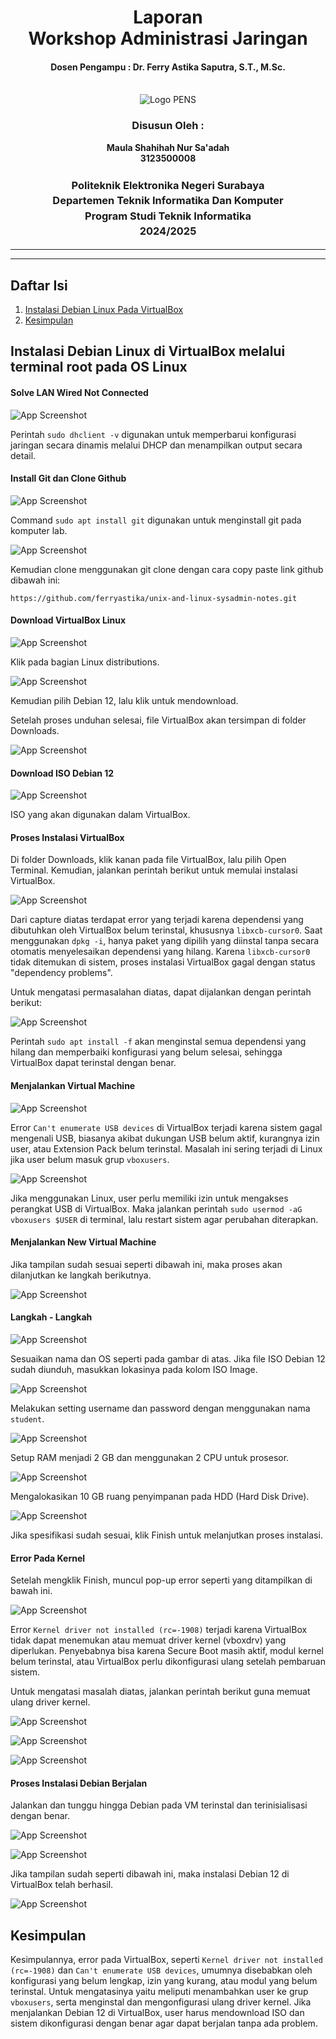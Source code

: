 <div align="center">
  <h1 style="text-align: center;font-weight: bold">Laporan<br>Workshop Administrasi Jaringan</h1>
  <h4 style="text-align: center;">Dosen Pengampu : Dr. Ferry Astika Saputra, S.T., M.Sc.</h4>
</div>
<br />
<div align="center">
  <img src="https://upload.wikimedia.org/wikipedia/id/4/44/Logo_PENS.png" alt="Logo PENS">
  <h3 style="text-align: center;">Disusun Oleh :</h3>
  <p style="text-align: center;">
    <strong>Maula Shahihah Nur Sa'adah</strong><br>
    <strong>3123500008</strong>
  </p>

<h3 style="text-align: center;line-height: 1.5">Politeknik Elektronika Negeri Surabaya<br>Departemen Teknik Informatika Dan Komputer<br>Program Studi Teknik Informatika<br>2024/2025</h3>
  <hr><hr>
</div>

## Daftar Isi

1. [Instalasi Debian Linux Pada VirtualBox](#instalasi-debian)
2. [Kesimpulan](#kesimpulan)

## Instalasi Debian Linux di VirtualBox melalui terminal root pada OS Linux

#### Solve LAN Wired Not Connected

![App Screenshot](img/solve-lan-wired.jpeg)

Perintah `sudo dhclient -v` digunakan untuk memperbarui konfigurasi jaringan secara dinamis melalui DHCP dan menampilkan output secara detail.

#### Install Git dan Clone Github

![App Screenshot](img/install-git.png)

Command `sudo apt install git` digunakan untuk menginstall git pada komputer lab.

![App Screenshot](img/git-clone.jpeg)

Kemudian clone menggunakan git clone dengan cara copy paste link github dibawah ini:

<pre><code>https://github.com/ferryastika/unix-and-linux-sysadmin-notes.git</code></pre>

#### Download VirtualBox Linux

![App Screenshot](img/buka-virtualbox-linux.png)

Klik pada bagian Linux distributions.

![App Screenshot](img/download-debian-12.png)

Kemudian pilih Debian 12, lalu klik untuk mendownload.

Setelah proses unduhan selesai, file VirtualBox akan tersimpan di folder Downloads.

![App Screenshot](img/folder-download.jpeg)

#### Download ISO Debian 12

![App Screenshot](img/download-iso-debian.png)

ISO yang akan digunakan dalam VirtualBox.

#### Proses Instalasi VirtualBox

Di folder Downloads, klik kanan pada file VirtualBox, lalu pilih Open Terminal. Kemudian, jalankan perintah berikut untuk memulai instalasi VirtualBox.

![App Screenshot](img/install-virtualbox.png)

Dari capture diatas terdapat error yang terjadi karena dependensi yang dibutuhkan oleh VirtualBox belum terinstal, khususnya `libxcb-cursor0`. Saat menggunakan `dpkg -i`, hanya paket yang dipilih yang diinstal tanpa secara otomatis menyelesaikan dependensi yang hilang. Karena `libxcb-cursor0` tidak ditemukan di sistem, proses instalasi VirtualBox gagal dengan status "dependency problems".

Untuk mengatasi permasalahan diatas, dapat dijalankan dengan perintah berikut:

![App Screenshot](img/fixing-bug.png)

Perintah `sudo apt install -f` akan menginstal semua dependensi yang hilang dan memperbaiki konfigurasi yang belum selesai, sehingga VirtualBox dapat terinstal dengan benar.

#### Menjalankan Virtual Machine

![App Screenshot](img/cant-enumerate-usb.png)

Error `Can't enumerate USB devices` di VirtualBox terjadi karena sistem gagal mengenali USB, biasanya akibat dukungan USB belum aktif, kurangnya izin user, atau Extension Pack belum terinstal. Masalah ini sering terjadi di Linux jika user belum masuk grup `vboxusers`. 

![App Screenshot](img/sudo-usermod.jpeg)

Jika menggunakan Linux, user perlu memiliki izin untuk mengakses perangkat USB di VirtualBox. Maka jalankan perintah `sudo usermod -aG vboxusers $USER` di terminal, lalu restart sistem agar perubahan diterapkan.

#### Menjalankan New Virtual Machine

Jika tampilan sudah sesuai seperti dibawah ini, maka proses akan dilanjutkan ke langkah berikutnya.

![App Screenshot](img/tampilan-awal.jpeg)

#### Langkah - Langkah

![App Screenshot](img/langkah-1.png)

Sesuaikan nama dan OS seperti pada gambar di atas. Jika file ISO Debian 12 sudah diunduh, masukkan lokasinya pada kolom ISO Image.

![App Screenshot](img/langkah-2.png)

Melakukan setting username dan password dengan menggunakan nama `student`.

![App Screenshot](img/langkah-3.png)

Setup RAM menjadi 2 GB dan menggunakan 2 CPU untuk prosesor.

![App Screenshot](img/langkah-4.png)

Mengalokasikan 10 GB ruang penyimpanan pada HDD (Hard Disk Drive).

![App Screenshot](img/langkah-5.png)

Jika spesifikasi sudah sesuai, klik Finish untuk melanjutkan proses instalasi.

#### Error Pada Kernel

Setelah mengklik Finish, muncul pop-up error seperti yang ditampilkan di bawah ini.

![App Screenshot](img/error-kernel.png)

Error `Kernel driver not installed (rc=-1908)` terjadi karena VirtualBox tidak dapat menemukan atau memuat driver kernel (vboxdrv) yang diperlukan. Penyebabnya bisa karena Secure Boot masih aktif, modul kernel belum terinstal, atau VirtualBox perlu dikonfigurasi ulang setelah pembaruan sistem.

Untuk mengatasi masalah diatas, jalankan perintah berikut guna memuat ulang driver kernel.

![App Screenshot](img/solving-error-1.png)

![App Screenshot](img/solving-error-2.png)

![App Screenshot](img/solving-error-3.png)

#### Proses Instalasi Debian Berjalan

Jalankan dan tunggu hingga Debian pada VM terinstal dan terinisialisasi dengan benar.

![App Screenshot](img/proses-install-software.jpeg)

![App Screenshot](img/proses-install-base-system.jpeg)

Jika tampilan sudah seperti dibawah ini, maka instalasi Debian 12 di VirtualBox telah berhasil.

![App Screenshot](img/finish.jpeg)

## Kesimpulan

Kesimpulannya, error pada VirtualBox, seperti `Kernel driver not installed (rc=-1908)` dan `Can't enumerate USB devices`, umumnya disebabkan oleh konfigurasi yang belum lengkap, izin yang kurang, atau modul yang belum terinstal. Untuk mengatasinya yaitu meliputi menambahkan user ke grup `vboxusers`, serta menginstal dan mengonfigurasi ulang driver kernel. Jika menjalankan Debian 12 di VirtualBox, user harus mendownload ISO dan sistem dikonfigurasi dengan benar agar dapat berjalan tanpa ada problem.